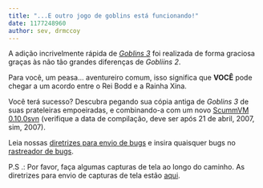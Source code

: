 ```yaml
---
title: "...E outro jogo de goblins está funcionando!"
date: 1177248960
author: sev, drmccoy
---
```


A adição incrivelmente rápida de [*Goblins 3*](http://wiki.scummvm.org/index.php/Goblins_3) foi realizada de forma graciosa graças às não tão grandes diferenças de *Gobliins 2*.

Para você, um peasa... aventureiro comum, isso significa que **VOCÊ** pode chegar a um acordo entre o Rei Bodd e a Rainha Xina.

Você terá sucesso? Descubra pegando sua cópia antiga de *Goblins 3* de suas prateleiras empoeiradas, e combinando-a com um novo [ScummVM 0.10.0svn](/downloads/#daily) (verifique a data de compilação, deve ser após 21 de abril, 2007, sim, 2007).

Leia nossas [diretrizes para envio de bugs](/faq/#question.report-bugs) e insira quaisquer bugs no [rastreador de bugs](http://bugs.scummvm.org/).

P.S .: Por favor, faça algumas capturas de tela ao longo do caminho. As diretrizes para envio de capturas de tela estão [aqui](http://wiki.scummvm.org/index.php/Screenshots).
